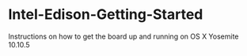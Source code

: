 # Intel-Edison-Getting-Started
Instructions on how to get the board up and running on OS X Yosemite 10.10.5
